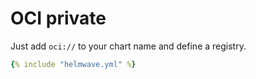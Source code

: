 # OCI private

Just add `oci://` to your chart name and define a registry.

```yaml title="helmwave.yml"
{% include "helmwave.yml" %}
```
